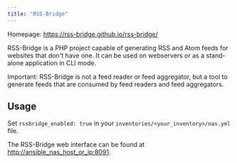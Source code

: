 ```yaml
---
title: "RSS-Bridge"
---
```


Homepage: <https://rss-bridge.github.io/rss-bridge/>

RSS-Bridge is a PHP project capable of generating RSS and Atom feeds for websites that don't have one. It can be used on webservers or as a stand-alone application in CLI mode.

Important: RSS-Bridge is not a feed reader or feed aggregator, but a tool to generate feeds that are consumed by feed readers and feed aggregators.

## Usage

Set `rssbridge_enabled: true` in your `inventories/<your_inventory>/nas.yml` file.

The RSS-Bridge web interface can be found at <http://ansible_nas_host_or_ip:8091>.
